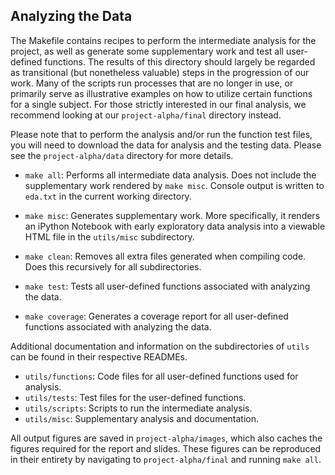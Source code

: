 ## Analyzing the Data

The Makefile contains recipes to perform the intermediate analysis for the 
project, as well as generate some supplementary work and test all user-defined 
functions. The results of this directory should largely be regarded as 
transitional (but nonetheless valuable) steps in the progression of our work. 
Many of the scripts run processes that are no longer in use, or primarily 
serve as illustrative examples on how to utilize certain functions for a 
single subject. For those strictly interested in our final analysis, we 
recommend looking at our `project-alpha/final` directory instead. 

Please note that to perform the analysis and/or run the function test files, 
you will need to download the data for analysis and the testing data. Please 
see the `project-alpha/data` directory for more details. 

- `make all`: Performs all intermediate data analysis. Does not include the 
supplementary work rendered by `make misc`. Console output is written to 
`eda.txt` in the current working directory. 
- `make misc`: Generates supplementary work. More specifically, it renders an 
iPython Notebook with early exploratory data analysis into a viewable HTML 
file in the `utils/misc` subdirectory. 

- `make clean`: Removes all extra files generated when compiling code. Does 
this recursively for all subdirectories. 

- `make test`: Tests all user-defined functions associated with analyzing the 
data. 
- `make coverage`: Generates a coverage report for all user-defined functions 
associated with analyzing the data. 

Additional documentation and information on the subdirectories of `utils` can 
be found in their respective READMEs. 

- `utils/functions`: Code files for all user-defined functions used for 
analysis. 
- `utils/tests`: Test files for the user-defined functions. 
- `utils/scripts`: Scripts to run the intermediate analysis.
- `utils/misc`: Supplementary analysis and documentation. 

All output figures are saved in `project-alpha/images`, which also caches the 
figures required for the report and slides. These figures can be reproduced in 
their entirety by navigating to `project-alpha/final` and running `make all`. 
